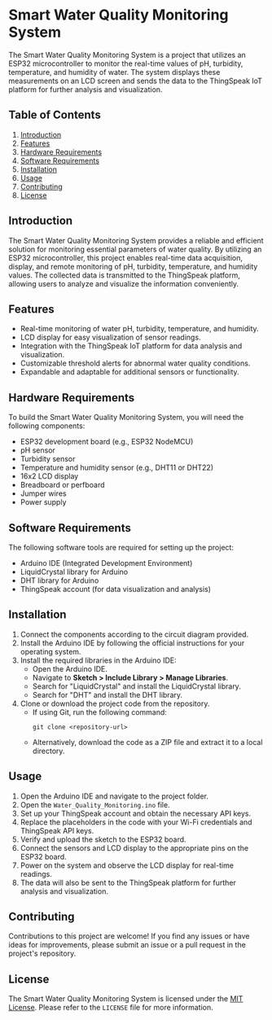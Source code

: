 # Smart Water Quality Monitoring System

The Smart Water Quality Monitoring System is a project that utilizes an ESP32 microcontroller to monitor the real-time values of pH, turbidity, temperature, and humidity of water. The system displays these measurements on an LCD screen and sends the data to the ThingSpeak IoT platform for further analysis and visualization.

## Table of Contents
1. [Introduction](#introduction)
2. [Features](#features)
3. [Hardware Requirements](#hardware-requirements)
4. [Software Requirements](#software-requirements)
5. [Installation](#installation)
6. [Usage](#usage)
7. [Contributing](#contributing)
8. [License](#license)

## Introduction

The Smart Water Quality Monitoring System provides a reliable and efficient solution for monitoring essential parameters of water quality. By utilizing an ESP32 microcontroller, this project enables real-time data acquisition, display, and remote monitoring of pH, turbidity, temperature, and humidity values. The collected data is transmitted to the ThingSpeak platform, allowing users to analyze and visualize the information conveniently.

## Features

- Real-time monitoring of water pH, turbidity, temperature, and humidity.
- LCD display for easy visualization of sensor readings.
- Integration with the ThingSpeak IoT platform for data analysis and visualization.
- Customizable threshold alerts for abnormal water quality conditions.
- Expandable and adaptable for additional sensors or functionality.

## Hardware Requirements

To build the Smart Water Quality Monitoring System, you will need the following components:

- ESP32 development board (e.g., ESP32 NodeMCU)
- pH sensor
- Turbidity sensor
- Temperature and humidity sensor (e.g., DHT11 or DHT22)
- 16x2 LCD display
- Breadboard or perfboard
- Jumper wires
- Power supply

## Software Requirements

The following software tools are required for setting up the project:

- Arduino IDE (Integrated Development Environment)
- LiquidCrystal library for Arduino
- DHT library for Arduino
- ThingSpeak account (for data visualization and analysis)

## Installation

1. Connect the components according to the circuit diagram provided.
2. Install the Arduino IDE by following the official instructions for your operating system.
3. Install the required libraries in the Arduino IDE:
   - Open the Arduino IDE.
   - Navigate to **Sketch > Include Library > Manage Libraries**.
   - Search for "LiquidCrystal" and install the LiquidCrystal library.
   - Search for "DHT" and install the DHT library.
4. Clone or download the project code from the repository.
   - If using Git, run the following command:
     ```
     git clone <repository-url>
     ```
   - Alternatively, download the code as a ZIP file and extract it to a local directory.

## Usage

1. Open the Arduino IDE and navigate to the project folder.
2. Open the `Water_Quality_Monitoring.ino` file.
3. Set up your ThingSpeak account and obtain the necessary API keys.
4. Replace the placeholders in the code with your Wi-Fi credentials and ThingSpeak API keys.
5. Verify and upload the sketch to the ESP32 board.
6. Connect the sensors and LCD display to the appropriate pins on the ESP32 board.
7. Power on the system and observe the LCD display for real-time readings.
8. The data will also be sent to the ThingSpeak platform for further analysis and visualization.

## Contributing

Contributions to this project are welcome! If you find any issues or have ideas for improvements, please submit an issue or a pull request in the project's repository.

## License

The Smart Water Quality Monitoring System is licensed under the [MIT License](https://opensource.org/licenses/MIT). Please refer to the `LICENSE` file for more information.
